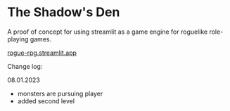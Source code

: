 # The Shadow's Den

A proof of concept for using streamlit as a game engine for roguelike role-playing games.

[rogue-rpg.streamlit.app](https://rogue-rpg.streamlit.app)

Change log:

08.01.2023
- monsters are pursuing player
- added second level
